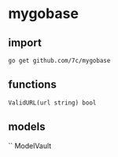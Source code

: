 # mygobase

## import
`go get github.com/7c/mygobase`

## functions
```
ValidURL(url string) bool
```

## models
``
ModelVault

```

